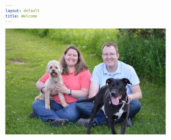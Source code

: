 ```yaml
---
layout: default
title: Welcome
---
```


![Beth, Joe, Princess & Niko](/images/engagement-photo.jpg "Beth, Joe, Princess & Niko")